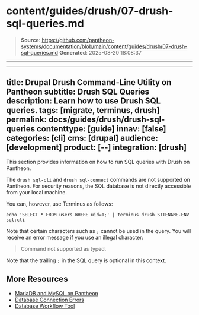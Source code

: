 # content/guides/drush/07-drush-sql-queries.md

> **Source**: https://github.com/pantheon-systems/documentation/blob/main/content/guides/drush/07-drush-sql-queries.md
> **Generated**: 2025-08-20 18:08:37

---

---
title: Drupal Drush Command-Line Utility on Pantheon
subtitle: Drush SQL Queries
description: Learn how to use Drush SQL queries.
tags: [migrate, terminus, drush]
permalink: docs/guides/drush/drush-sql-queries
contenttype: [guide]
innav: [false]
categories: [cli]
cms: [drupal]
audience: [development]
product: [--]
integration: [drush]
---

This section provides information on how to run SQL queries with Drush on Pantheon.

The `drush sql-cli` and `drush sql-connect` commands are not supported on Pantheon. For security reasons, the SQL database is not directly accessible from your local machine.

You can, however, use Terminus as follows:

```bash{promptUser: user}
echo 'SELECT * FROM users WHERE uid=1;' | terminus drush SITENAME.ENV sql:cli
```

Note that certain characters such as `;` cannot be used in the query. You will receive an error message if you use an illegal character:

> Command not supported as typed.

Note that the trailing `;` in the SQL query is optional in this context.

## More Resources

- [MariaDB and MySQL on Pantheon](/guides/mariadb-mysql/mysql-workbench)
- [Database Connection Errors](/guides/mariadb-mysql/database-connection-errors)
- [Database Workflow Tool](/guides/mariadb-mysql/database-workflow-tool)